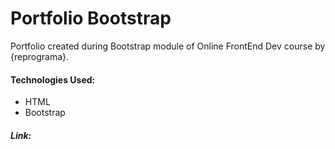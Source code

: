 # Portfolio Bootstrap

Portfolio created during Bootstrap module of Online FrontEnd Dev course by {reprograma}.

#### Technologies Used:
- HTML
- Bootstrap

##### Link: 
